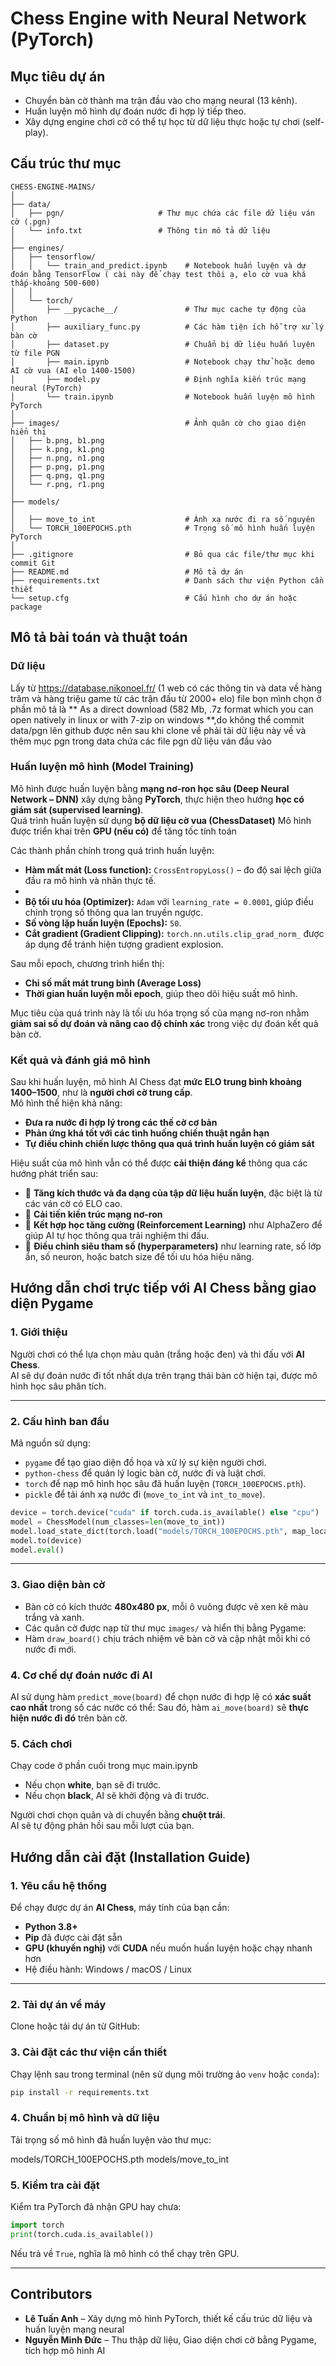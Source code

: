 #  Chess Engine with Neural Network (PyTorch)

##  Mục tiêu dự án
- Chuyển bàn cờ thành ma trận đầu vào cho mạng neural (13 kênh).
- Huấn luyện mô hình dự đoán nước đi hợp lý tiếp theo.
- Xây dựng engine chơi cờ có thể tự học từ dữ liệu thực hoặc tự chơi (self-play).

##  Cấu trúc thư mục
```
CHESS-ENGINE-MAINS/
│
├── data/
│   ├── pgn/                     # Thư mục chứa các file dữ liệu ván cờ (.pgn)
│   └── info.txt                 # Thông tin mô tả dữ liệu
│
├── engines/
│   ├── tensorflow/
│   │   └── train_and_predict.ipynb    # Notebook huấn luyện và dự đoán bằng TensorFlow ( cài này để chạy test thôi ạ, elo cờ vua khá thấp-khoảng 500-600)
│   │
│   └── torch/
│       ├── __pycache__/               # Thư mục cache tự động của Python
│       ├── auxiliary_func.py          # Các hàm tiện ích hỗ trợ xử lý bàn cờ
│       ├── dataset.py                 # Chuẩn bị dữ liệu huấn luyện từ file PGN
│       ├── main.ipynb                 # Notebook chạy thử hoặc demo AI cờ vua (AI elo 1400-1500)
│       ├── model.py                   # Định nghĩa kiến trúc mạng neural (PyTorch)
│       └── train.ipynb                # Notebook huấn luyện mô hình PyTorch
│
├── images/                            # Ảnh quân cờ cho giao diện hiển thị
│   ├── b.png, b1.png
│   ├── k.png, k1.png
│   ├── n.png, n1.png
│   ├── p.png, p1.png
│   ├── q.png, q1.png
│   └── r.png, r1.png
│
├── models/
│                 
│   ├── move_to_int                    # Ánh xạ nước đi ra số nguyên
│   └── TORCH_100EPOCHS.pth            # Trọng số mô hình huấn luyện PyTorch
│
├── .gitignore                         # Bỏ qua các file/thư mục khi commit Git
├── README.md                          # Mô tả dự án 
├── requirements.txt                   # Danh sách thư viện Python cần thiết
└── setup.cfg                          # Cấu hình cho dự án hoặc package
```

## Mô tả bài toán và thuật toán

### Dữ liệu 
Lấy từ https://database.nikonoel.fr/ (1 web có các thông tin và data về hàng trăm và hàng triệu game từ các trận đấu từ 2000+ elo) file bọn mình chọn ở phần mô tả là ** As a direct download (582 Mb, .7z format which you can open natively in linux or with 7-zip on windows **,do không thể commit data/pgn lên github được nên sau khi clone về phải tải dữ liệu này về và thêm mục pgn trong data chứa các file pgn dữ liệu ván đầu vào 

### Huấn luyện mô hình (Model Training)

Mô hình được huấn luyện bằng **mạng nơ-ron học sâu (Deep Neural Network – DNN)** xây dựng bằng **PyTorch**, thực hiện theo hướng **học có giám sát (supervised learning)**.  
Quá trình huấn luyện sử dụng **bộ dữ liệu cờ vua (ChessDataset)**
Mô hình được triển khai trên **GPU (nếu có)** để tăng tốc tính toán

Các thành phần chính trong quá trình huấn luyện:
- **Hàm mất mát (Loss function):** `CrossEntropyLoss()` – đo độ sai lệch giữa đầu ra mô hình và nhãn thực tế.
- 
- **Bộ tối ưu hóa (Optimizer):** `Adam` với `learning_rate = 0.0001`, giúp điều chỉnh trọng số thông qua lan truyền ngược.  
- **Số vòng lặp huấn luyện (Epochs):** `50`.  
- **Cắt gradient (Gradient Clipping):** `torch.nn.utils.clip_grad_norm_` được áp dụng để tránh hiện tượng gradient explosion.

Sau mỗi epoch, chương trình hiển thị:
- **Chỉ số mất mát trung bình (Average Loss)**  
- **Thời gian huấn luyện mỗi epoch**, giúp theo dõi hiệu suất mô hình.

Mục tiêu của quá trình này là tối ưu hóa trọng số của mạng nơ-ron nhằm **giảm sai số dự đoán và nâng cao độ chính xác** trong việc dự đoán kết quả bàn cờ.

### Kết quả và đánh giá mô hình 

Sau khi huấn luyện, mô hình AI Chess đạt **mức ELO trung bình khoảng 1400–1500**, như là **người chơi cờ trung cấp**.  
Mô hình thể hiện khả năng:
- **Đưa ra nước đi hợp lý trong các thế cờ cơ bản**  
- **Phản ứng khá tốt với các tình huống chiến thuật ngắn hạn**  
- **Tự điều chỉnh chiến lược thông qua quá trình huấn luyện có giám sát**

Hiệu suất của mô hình vẫn có thể được **cải thiện đáng kể** thông qua các hướng phát triển sau:
- 🔹 **Tăng kích thước và đa dạng của tập dữ liệu huấn luyện**, đặc biệt là từ các ván cờ có ELO cao.  
- 🔹 **Cải tiến kiến trúc mạng nơ-ron** 
- 🔹 **Kết hợp học tăng cường (Reinforcement Learning)** như AlphaZero để giúp AI tự học thông qua trải nghiệm thi đấu.  
- 🔹 **Điều chỉnh siêu tham số (hyperparameters)** như learning rate, số lớp ẩn, số neuron, hoặc batch size để tối ưu hóa hiệu năng.


## Hướng dẫn chơi trực tiếp với AI Chess bằng giao diện Pygame

### 1. Giới thiệu

Người chơi có thể lựa chọn màu quân (trắng hoặc đen) và thi đấu với **AI Chess**.  
AI sẽ dự đoán nước đi tốt nhất dựa trên trạng thái bàn cờ hiện tại, được mô hình học sâu phân tích.

---

### 2. Cấu hình ban đầu

Mã nguồn sử dụng:
- `pygame` để tạo giao diện đồ họa và xử lý sự kiện người chơi.  
- `python-chess` để quản lý logic bàn cờ, nước đi và luật chơi.  
- `torch` để nạp mô hình học sâu đã huấn luyện (`TORCH_100EPOCHS.pth`).  
- `pickle` để tải ánh xạ nước đi (`move_to_int` và `int_to_move`).  

```python
device = torch.device("cuda" if torch.cuda.is_available() else "cpu")
model = ChessModel(num_classes=len(move_to_int))
model.load_state_dict(torch.load("models/TORCH_100EPOCHS.pth", map_location=device))
model.to(device)
model.eval()
```

---

### 3. Giao diện bàn cờ

- Bàn cờ có kích thước **480x480 px**, mỗi ô vuông được vẽ xen kẽ màu trắng và xanh.  
- Các quân cờ được nạp từ thư mục `images/` và hiển thị bằng Pygame:  
- Hàm `draw_board()` chịu trách nhiệm vẽ bàn cờ và cập nhật mỗi khi có nước đi mới.


### 4. Cơ chế dự đoán nước đi AI

AI sử dụng hàm `predict_move(board)` để chọn nước đi hợp lệ có **xác suất cao nhất** trong số các nước có thể:
Sau đó, hàm `ai_move(board)` sẽ **thực hiện nước đi đó** trên bàn cờ.
### 5. Cách chơi
Chạy code ở phần cuối trong mục main.ipynb
- Nếu chọn **white**, bạn sẽ đi trước.  
- Nếu chọn **black**, AI sẽ khởi động và đi trước.  

Người chơi chọn quân và di chuyển bằng **chuột trái**.  
AI sẽ tự động phản hồi sau mỗi lượt của bạn.

## Hướng dẫn cài đặt (Installation Guide)

### 1. Yêu cầu hệ thống
Để chạy được dự án **AI Chess**, máy tính của bạn cần:

- **Python 3.8+**  
- **Pip** đã được cài đặt sẵn  
- **GPU (khuyến nghị)** với **CUDA** nếu muốn huấn luyện hoặc chạy nhanh hơn  
- Hệ điều hành: Windows / macOS / Linux  

---

### 2. Tải dự án về máy
Clone hoặc tải dự án từ GitHub:

### 3. Cài đặt các thư viện cần thiết
Chạy lệnh sau trong terminal (nên sử dụng môi trường ảo `venv` hoặc `conda`):
```bash
pip install -r requirements.txt
```

### 4. Chuẩn bị mô hình và dữ liệu
Tải trọng số mô hình đã huấn luyện vào thư mục:

models/TORCH_100EPOCHS.pth
models/move_to_int



### 5. Kiểm tra cài đặt
Kiểm tra PyTorch đã nhận GPU hay chưa:

```python
import torch
print(torch.cuda.is_available())
```
Nếu trả về `True`, nghĩa là mô hình có thể chạy trên GPU.
  

---

## Contributors
- **Lê Tuấn Anh** – Xây dựng mô hình PyTorch, thiết kế cấu trúc dữ liệu và huấn luyện mạng neural  
- **Nguyễn Minh Đức** – Thu thập dữ liệu, Giao diện chơi cờ bằng Pygame, tích hợp mô hình AI  









